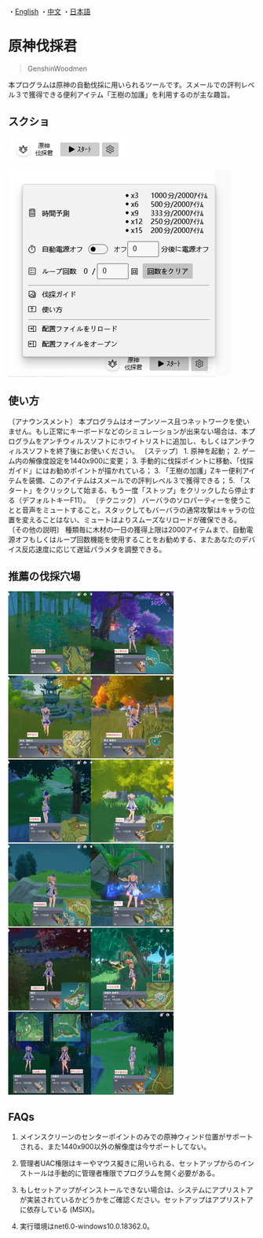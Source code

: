 ・[English](README.md) ・[中文](README.zh.md) ・[日本語](README.jp.md)

# 原神伐採君

> GenshinWoodmen

本プログラムは原神の自動伐採に用いられるツールです。スメールでの評判レベル３で獲得できる便利アイテム「王樹の加護」を利用するのが主な趣旨。

## スクショ

![](assets/image1.jp.png)

![](assets/image2.jp.png)



## 使い方

〔アナウンスメント〕&#10;本プログラムはオープンソース且つネットワークを使いません。もし正常にキーボードなどのシミュレーションが出来ない場合は、本プログラムをアンチウィルスソフトにホワイトリストに追加し、もしくはアンチウィルスソフトを終了後にお使いください。&#10;&#10;〔ステップ〕&#10;1. 原神を起動；&#10;2. ゲーム内の解像度設定を1440x900に変更；&#10;3. 手動的に伐採ポイントに移動、「伐採ガイド」にはお勧めポイントが描かれている；&#10;3. 「王樹の加護」Zキー便利アイテムを装備、このアイテムはスメールでの評判レベル３で獲得できる；&#10;5. 「スタート」をクリックして始まる、もう一度「ストップ」をクリックしたら停止する（デフォルトキーF11）。&#10;&#10;〔テクニック〕&#10;バーバラのソロパーティーを使うことと音声をミュートすること。スタックしてもバーバラの通常攻撃はキャラの位置を変えることはない、ミュートはよりスムーズなリロードが確保できる。&#10;&#10;〔その他の説明〕&#10;種類毎に木材の一日の獲得上限は2000アイテムまで、自動電源オフもしくはループ回数機能を使用することをお勧めする、またあなたのデバイス反応速度に応じて遅延パラメタを調整できる。



## 推薦の伐採穴場

![usage](src/GenshinWoodmen/Resources/usage.jpg)



## FAQs

1. メインスクリーンのセンターポイントのみでの原神ウィンド位置がサポートされる、また1440x900以外の解像度は今サポートしてない。

2. 管理者UAC権限はキーやマウス擬きに用いられる、セットアップからのインストールは手動的に管理者権限でプログラムを開く必要がある。
3. もしセットアップがインストールできない場合は、システムにアプリストアが実装されているかどうかをご確認ください。セットアップはアプリストアに依存している (MSIX)。
4. 実行環境はnet6.0-windows10.0.18362.0。

